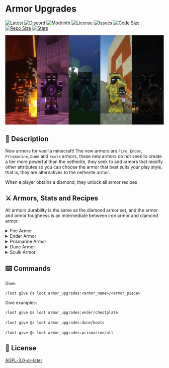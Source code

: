 # Armor Upgrades

[![Latest](https://img.shields.io/github/v/release/lullaby6/armor-upgrades-data-pack?color=blueviolet&logo=github)](https://github.com/lullaby6/armor-upgrades-data-pack/releases)
[![Discord](https://img.shields.io/discord/1327308441324097681?label=discord&color=blue&logo=discord)](https://discord.gg/5UdcDa5xNC)
[![Modrinth](https://img.shields.io/modrinth/dt/armor-upgrades?label=modrinth&logo=modrinth)](https://modrinth.com/datapack/armor-upgrades)
[![License](https://img.shields.io/github/license/lullaby6/armor-upgrades-data-pack)](https://github.com/lullaby6/armor-upgrades-data-pack/blob/main/LICENSE)
[![Issues](https://img.shields.io/github/issues/lullaby6/armor-upgrades-data-pack?color=orange&logo=github)](https://github.com/lullaby6/armor-upgrades-data-pack/issues)
[![Code Size](https://img.shields.io/github/languages/code-size/lullaby6/armor-upgrades-data-pack?color=purple&logoColor=white)](https://github.com/lullaby6/armor-upgrades-data-pack)
[![Repo Size](https://img.shields.io/github/repo-size/lullaby6/armor-upgrades-data-pack?logo=dropbox&color=red)](https://github.com/lullaby6/armor-upgrades-data-pack)
[![Stars](https://img.shields.io/github/stars/lullaby6/armor-upgrades-data-pack?logo=github&color=yellow)](https://github.com/lullaby6/armor-upgrades-data-pack/stargazers)

![bg](https://raw.githubusercontent.com/lullaby6/armor-upgrades-data-pack/refs/heads/main/images/bg.png)

## 📖 Description

New armors for vanilla minecraft! The new armors are `Fire`, `Ender`, `Prismarine`, `Dune` and `Sculk` armors, these new armors do not seek to create a tier more powerful than the netherite, they seek to add armors that modify other attributes so you can choose the armor that best suits your play style, that is, they are alternatives to the netherite armor.

When a player obtains a diamond, they unlock all armor recipes

## ⚔️ Armors, Stats and Recipes

All armors durability is the same as the diamond armor set, and the armor and armor toughness is an intermediate between iron armor and diamond armor.

<details>
    <summary>Fire Armor</summary>
    Every armor piece have
    <ul>
        <li><code>+0.1 attack_speed</code></li>
        <li><code>+1 burning_time</code></li>
    </ul>
    <p></p>
    By having full armor you gain fire resistance effect and if any armor piece falls into the lava it will not burn, it will be glowing and will up to the surface.
    <p></p>
    <h3>🛠️ Recipe</h3>
    <p></p>
    <img src="https://raw.githubusercontent.com/lullaby6/armor-upgrades-data-pack/refs/heads/main/images/recipes/fire.png" alt="Fire Armor Recipe">
</details>

<details>
    <summary>Ender Armor</summary>
    Every armor piece have:
    <ul>
        <li><code>+0.01 movement_speed</code></li>
    </ul>
    <p></p>
    If any armor piece falls into the void at the end, it will levitate in the air, will be glowing and will not be dispawned.
    <p></p>
    <h3>🛠️ Recipe</h3>
    <p></p>
    <img src="https://raw.githubusercontent.com/lullaby6/armor-upgrades-data-pack/refs/heads/main/images/recipes/ender.png" alt="Ender Armor Recipe">
</details>

<details>
    <summary>Prismarine Armor</summary>
    Every armor piece have:
    <ul>
        <li><code>+1.5 max_health</code></li>
        <li><code>+0.25 water_movement_efficiency</code></li>
        <li><code>+10 oxygen_bonus</code></li>
        <li><code>+1 submerged_mining_speed</code></li>
    </ul>
    <p></p>
    By having full armor you gain conduit power effect.
    <p></p>
    <h3>🛠️ Recipe</h3>
    <p></p>
    <img src="https://raw.githubusercontent.com/lullaby6/armor-upgrades-data-pack/refs/heads/main/images/recipes/prismarine.png" alt="Prismarine Armor Recipe">
</details>

<details>
    <summary>Dune Armor</summary>
    Every armor piece have:
    <ul>
        <li><code>+0.12 entity_interaction_range</code></li>
        <li><code>+0.25 block_interaction_range</code></li>
    </ul>
    <p></p>
    <h3>🛠️ Recipe</h3>
    <p></p>
    <img src="https://raw.githubusercontent.com/lullaby6/armor-upgrades-data-pack/refs/heads/main/images/recipes/dune.png" alt="Dune Armor Recipe">
</details>

<details>
    <summary>Sculk Armor</summary>
    Every armor piece have:
    <ul>
        <li><code>+0.75 attack_damage</code></li>
        <li><code>+0.25 sneaking_speed</code></li>
    </ul>
    <p></p>
    By having full armor you are immune to all bad effects.
    <p></p>
    <h3>🛠️ Recipe</h3>
    <p></p>
    <img src="https://raw.githubusercontent.com/lullaby6/armor-upgrades-data-pack/refs/heads/main/images/recipes/sculk.png" alt="Sculk Armor Recipe">
</details>

## ⌨️ Commands

Give:

```mcfunction
/loot give @s loot armor_upgrades:<armor_name>/<armor_piece>
```

Give examples:

```mcfunction
/loot give @s loot armor_upgrades:ender/chestplate

/loot give @s loot armor_upgrades:dune/boots

/loot give @s loot armor_upgrades:prismarine/all
```

## 🪪 License

[AGPL-3.0-or-later](https://github.com/lullaby6/armor-upgrades-data-pack/blob/main/LICENSE)